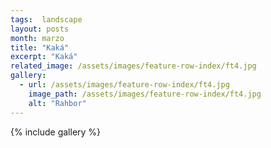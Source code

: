 ```yaml
---
tags:  landscape
layout: posts
month: marzo
title: "Kaká"
excerpt: "Kaká"
related_image: /assets/images/feature-row-index/ft4.jpg
gallery:
  - url: /assets/images/feature-row-index/ft4.jpg
    image_path: /assets/images/feature-row-index/ft4.jpg
    alt: "Rahbor"
---
```

{% include gallery %}